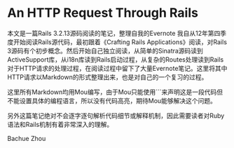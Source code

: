 # An HTTP Request Through Rails

本文是一篇Rails 3.2.13源码阅读的笔记，整理自我的Evernote
我自从12年第四季度开始阅读Rails源代码，最初跟着《Crafting Rails Applications》阅读，对Rails 3源码有个初步概念。然后开始自己独立阅读，从简单的Sinatra源码读到ActiveSupport库，从i18n库读到Rails启动过程，从复杂的Routes处理读到Rails对于HTTP请求的处理过程，在阅读过程中留下了大量Evernote笔记。这里将其中HTTP请求以Markdown的形式整理出来，也是对自己的一个复习的过程。

这里所有Markdown均用Mou编写，由于Mou只能使用```来声明这是一段代码但不能设置具体的编程语言，所以没有代码高亮，期待Mou能够解决这个问题。

另外这篇笔记绝对不会逐字逐句解析代码细节或解释机制，因此需要读者对Ruby语法和Rails机制有着非常深入的理解。

Bachue Zhou